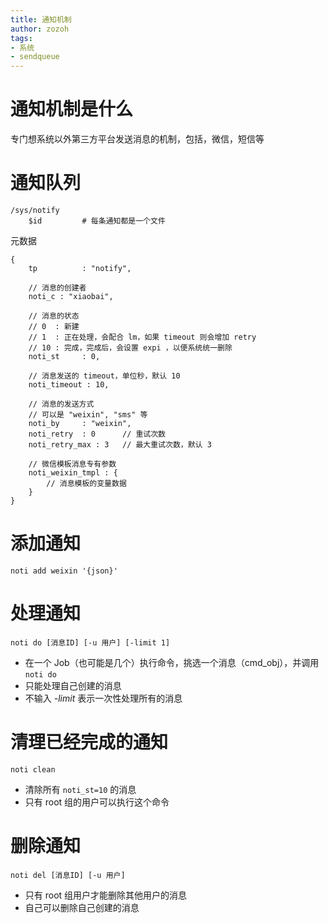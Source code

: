 ```yaml
---
title: 通知机制
author: zozoh
tags:
- 系统
- sendqueue
---
```


# 通知机制是什么

专门想系统以外第三方平台发送消息的机制，包括，微信，短信等

# 通知队列

```
/sys/notify
    $id         # 每条通知都是一个文件
```

元数据

```
{
    tp          : "notify",
    
    // 消息的创建者
    noti_c : "xiaobai",
    
    // 消息的状态
    // 0  : 新建
    // 1  : 正在处理，会配合 lm，如果 timeout 则会增加 retry
    // 10 : 完成，完成后，会设置 expi ，以便系统统一删除 
    noti_st     : 0,
    
    // 消息发送的 timeout，单位秒，默认 10
    noti_timeout : 10,
    
    // 消息的发送方式
    // 可以是 "weixin", "sms" 等
    noti_by     : "weixin",
    noti_retry  : 0      // 重试次数
    noti_retry_max : 3   // 最大重试次数，默认 3
    
    // 微信模板消息专有参数 
    noti_weixin_tmpl : {
        // 消息模板的变量数据
    }
}
```

# 添加通知

```
noti add weixin '{json}'
```

# 处理通知

```
noti do [消息ID] [-u 用户] [-limit 1]
```

* 在一个 Job（也可能是几个）执行命令，挑选一个消息（cmd_obj），并调用 `noti do`
* 只能处理自己创建的消息
* 不输入 *-limit* 表示一次性处理所有的消息

# 清理已经完成的通知

```
noti clean 
```

* 清除所有 `noti_st=10` 的消息
* 只有 root 组的用户可以执行这个命令

# 删除通知

```
noti del [消息ID] [-u 用户] 
```

* 只有 root 组用户才能删除其他用户的消息
* 自己可以删除自己创建的消息


